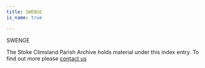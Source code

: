 ```yaml
---
title: SWENGE
is_name: true

---
```


SWENGE


The Stoke Climsland Parish Archive holds material under this index entry. To find out more please [contact us](/contact/)
